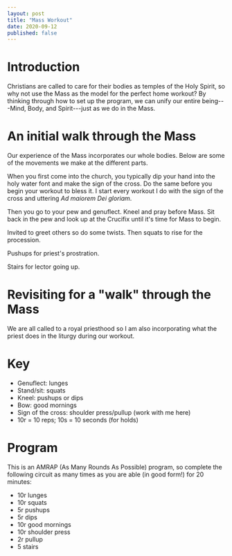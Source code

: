 ```yaml
---
layout: post
title: "Mass Workout"
date: 2020-09-12
published: false
---
```


# Introduction
Christians are called to care for their bodies as temples of the Holy Spirit, so why not use the Mass as the model for the perfect home workout? By thinking through how to set up the program, we can unify our entire being---Mind, Body, and Spirit---just as we do in the Mass.

# An initial walk through the Mass
Our experience of the Mass incorporates our whole bodies. Below are some of the movements we make at the different parts.

When you first come into the church, you typically dip your hand into the holy water font and make the sign of the cross. Do the same before you begin your workout to bless it. I start every workout I do with the sign of the cross and uttering _Ad maiorem Dei gloriam_.

Then you go to your pew and genuflect. Kneel and pray before Mass. Sit back in the pew and look up at the Crucifix until it's time for Mass to begin.

Invited to greet others so do some twists. Then squats to rise for the procession.

Pushups for priest's prostration.

Stairs for lector going up.

# Revisiting for a "walk" through the Mass
We are all called to a royal priesthood so I am also incorporating what the priest does in the liturgy during our workout.

# Key
- Genuflect: lunges
- Stand/sit: squats
- Kneel: pushups or dips
- Bow: good mornings
- Sign of the cross: shoulder press/pullup (work with me here)
- 10r = 10 reps; 10s = 10 seconds (for holds)

# Program
This is an AMRAP (As Many Rounds As Possible) program, so complete the following circuit as many times as you are able (in good form!) for 20 minutes:

- 10r lunges
- 10r squats
- 5r pushups
- 5r dips
- 10r good mornings
- 10r shoulder press
- 2r pullup
- 5 stairs
